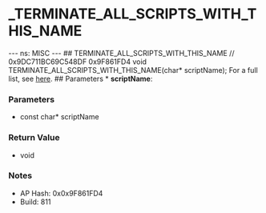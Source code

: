 # _TERMINATE_ALL_SCRIPTS_WITH_THIS_NAME

--- ns: MISC --- ## TERMINATE_ALL_SCRIPTS_WITH_THIS_NAME  // 0x9DC711BC69C548DF 0x9F861FD4 void TERMINATE_ALL_SCRIPTS_WITH_THIS_NAME(char* scriptName);  For a full list, see [here](https://gist.github.com/4mmonium/f76f3ecef649ed275b260b433ea84494).  ## Parameters * **scriptName**:

### Parameters
* const char* scriptName

### Return Value
* void

### Notes
* AP Hash: 0x0x9F861FD4
* Build: 811

